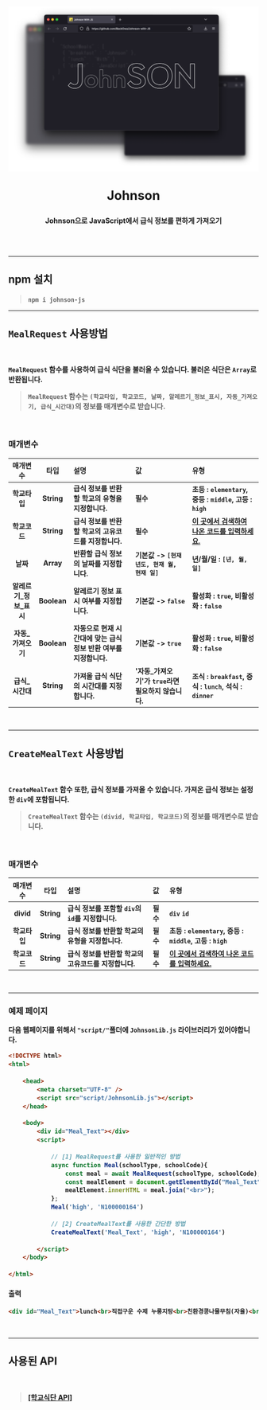 
<p align=center><img src="res/Johnson_Image.png" width="700"></p>

## <big><p align=center><b>Johnson<b></p></big>

<p align=center><b>Johnson으로 JavaScript에서 급식 정보를 편하게 가져오기</b></p>
<br>

<br>

---
## **npm 설치**
> `npm i johnson-js`
---
## **`MealRequest` 사용방법**
<br>

`MealRequest` 함수를 사용하여 급식 식단을 불러올 수 있습니다. 불러온 식단은 `Array`로 반환됩니다.<br>
> `MealRequest` 함수는 `(학교타입, 학교코드, 날짜, 알레르기_정보_표시, 자동_가져오기, 급식_시간대)`의 정보를 매개변수로 받습니다.

<br>

### **매개변수**

|매개변수|타입|설명|값|유형|
|:-------:|:-------:|:-------|:-------|:-------|
|학교타입|String|급식 정보를 반환할 학교의 유형을 지정합니다.|필수|초등 : `elementary`, 중등 : `middle`, 고등 : `high`|
|학교코드|String|급식 정보를 반환할 학교의 고유코드를 지정합니다.|필수|<a href = 'https://schoolmenukr.ml/code/app'>이 곳에서 검색하여 나온 코드를 입력하세요.</a>|
|날짜|Array|반환할 급식 정보의 날짜를 지정합니다.|기본값 -> `[현재 년도, 현재 월, 현재 일]`|년/월/일 : `[년, 월, 일]`|
|알레르기_정보_표시|Boolean|알레르기 정보 표시 여부를 지정합니다.|기본값 -> `false`|활성화 : `true`, 비활성화 : `false`|
|자동_가져오기|Boolean|자동으로 현재 시간대에 맞는 급식 정보 반환 여부를 지정합니다.|기본값 -> `true`|활성화 : `true`, 비활성화 : `false`|
|급식_시간대|String|가져올 급식 식단의 시간대를 지정합니다.|'자동_가져오기'가 `true`라면 필요하지 않습니다.|조식 : `breakfast`, 중식 : `lunch`, 석식 : `dinner`|

<br>

---

## **`CreateMealText` 사용방법**
<br>

`CreateMealText` 함수 또한, 급식 정보를 가져올 수 있습니다. 가져온 급식 정보는 설정한 `div`에 포함됩니다.<br>
> `CreateMealText` 함수는 `(divid, 학교타입, 학교코드)`의 정보를 매개변수로 받습니다.

<br>

### **매개변수**

|매개변수|타입|설명|값|유형|
|:-------:|:-------:|:-------|:-------|:-------|
|divid|String|급식 정보를 포함할 `div`의 `id`를 지정합니다.|필수|`div` `id`|
|학교타입|String|급식 정보를 반환할 학교의 유형을 지정합니다.|필수|초등 : `elementary`, 중등 : `middle`, 고등 : `high`|
|학교코드|String|급식 정보를 반환할 학교의 고유코드를 지정합니다.|필수|<a href = 'https://schoolmenukr.ml/code/app'>이 곳에서 검색하여 나온 코드를 입력하세요.</a>|

<br>

---

### **예제 페이지**

다음 웹페이지를 위해서 `"script/"`폴더에 `JohnsonLib.js` 라이브러리가 있어야합니다.

```html
<!DOCTYPE html>
<html>

    <head>
        <meta charset="UTF-8" />
        <script src="script/JohnsonLib.js"></script>
    </head>

    <body>
        <div id="Meal_Text"></div>
        <script>

            // [1] MealRequest를 사용한 일반적인 방법
            async function Meal(schoolType, schoolCode){
                const meal = await MealRequest(schoolType, schoolCode);
                const mealElement = document.getElementById("Meal_Text");
                mealElement.innerHTML = meal.join("<br>");
            };
            Meal('high', 'N100000164')

            // [2] CreateMealText를 사용한 간단한 방법
            CreateMealText('Meal_Text', 'high', 'N100000164')

        </script>
    </body>

</html>
```

#### **출력**
```html
<div id="Meal_Text">lunch<br>직접구운 수제 누룽지탕<br>친환경콩나물무침(자율)<br>해물우동볶음면(주찬)<br>수제다코야끼<br>배추김치<br>딸바라떼<br>동물모양찐빵</div>
```

<br>

---
## **사용된 API**
<br>

> <a href = 'https://github.com/5d-jh/school-menu-api'>**[학교식단 API]**</a>
